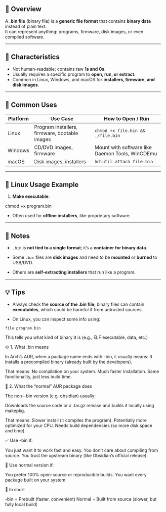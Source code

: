 ## 📘 Overview
A **.bin file** (binary file) is a **generic file format** that contains **binary data** instead of plain text.  
It can represent anything: programs, firmware, disk images, or even compiled software.

---

## 🔹 Characteristics

- Not human-readable; contains raw **1s and 0s**.  
- Usually requires a specific program to **open, run, or extract**.  
- Common in Linux, Windows, and macOS for **installers, firmware, and disk images**.

---

## 🔹 Common Uses

| Platform | Use Case                                         | How to Open / Run                     |
|----------|-------------------------------------------------|--------------------------------------|
| Linux    | Program installers, firmware, bootable images | `chmod +x file.bin && ./file.bin`    |
| Windows  | CD/DVD images, firmware                        | Mount with software like Daemon Tools, WinCDEmu |
| macOS    | Disk images, installers                        | `hdiutil attach file.bin`            |

---

## 🔹 Linux Usage Example

1. **Make executable**:

chmod +x program.bin


- Often used for **offline installers**, like proprietary software.
    

---

## 🔹 Notes

- `.bin` is **not tied to a single format**; it’s a **container for binary data**.
    
- Some `.bin` files are **disk images** and need to be **mounted** or **burned** to USB/DVD.
    
- Others are **self-extracting installers** that run like a program.
    

---

## 💡 Tips

- Always check the **source of the .bin file**; binary files can contain **executables**, which could be harmful if from untrusted sources.
    
- On Linux, you can inspect some info using:
    

`file program.bin`

This tells you what kind of binary it is (e.g., ELF executable, data, etc.)



⚙️ 1. What .bin means

In Arch’s AUR, when a package name ends with -bin, it usually means:
It installs a precompiled binary (already built by the developers).

That means:
No compilation on your system.
Much faster installation.
Same functionality, just less build time.

🧱 2. What the “normal” AUR package does

The non--bin version (e.g. obsidian) usually:

Downloads the source code or a .tar.gz release and builds it locally using makepkg.

That means:
Slower install (it compiles the program).
Potentially more optimized for your CPU.
Needs build dependencies (so more disk space and time).


✅ Use -bin if:

You just want it to work fast and easy.
You don’t care about compiling from source.
You trust the upstream binary (like Obsidian’s official release).

🧠 Use normal version if:

You prefer 100% open-source or reproducible builds.
You want every package built on your system.

🏁 In short

-bin = Prebuilt (faster, convenient)
Normal = Built from source (slower, but fully local build)
